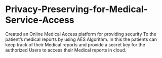 # Privacy-Preserving-for-Medical-Service-Access
Created an Online Medical Access platform for providing security To the patient’s medical reports by using AES Algorithm. In this the patients can keep track of their Medical reports and provide a secret key for the authorized Users to access their Medical reports in cloud. 
